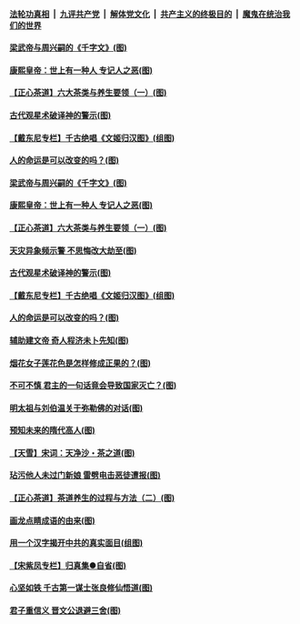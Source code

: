 ####  [法轮功真相](../../../../basic/blob/master/README.md?t=06212002) &nbsp;|&nbsp; [九评共产党](../../../../9ping.md/blob/master/README.md?t=06212002) &nbsp;|&nbsp; [解体党文化](../../../../jtdwh.md/blob/master/README.md?t=06212002)  &nbsp;|&nbsp; [共产主义的终极目的](../../../../gczydzjmd.md/blob/master/README.md?t=06212002) &nbsp;|&nbsp; [魔鬼在统治我们的世界](../../../../mgztzwmdsj.md/blob/master/README.md?t=06212002) 

#### [梁武帝与周兴嗣的《千字文》(图)](../pages/p7/936914.md?t=06212002) 

#### [康熙皇帝：世上有一种人 专记人之恶(图)](../pages/p7/937141.md?t=06212002) 

#### [【正心茶道】六大茶类与养生要领（一）(图)](../pages/p7/936910.md?t=06212002) 

#### [古代观星术破译神的警示(图)](../pages/p7/936938.md?t=06212002) 

#### [【戴东尼专栏】千古绝唱《文姬归汉图》(组图)](../pages/p7/933598.md?t=06212002) 

#### [人的命运是可以改变的吗？(图)](../pages/p7/936633.md?t=06212002) 

#### [梁武帝与周兴嗣的《千字文》(图)](../pages/p7/936914.md?t=06212002) 

#### [康熙皇帝：世上有一种人 专记人之恶(图)](../pages/p7/937141.md?t=06212002) 

#### [【正心茶道】六大茶类与养生要领（一）(图)](../pages/p7/936910.md?t=06212002) 

#### [天灾异象频示警 不思悔改大劫至(图)](../pages/p7/937076.md?t=06212002) 

#### [古代观星术破译神的警示(图)](../pages/p7/936938.md?t=06212002) 

#### [【戴东尼专栏】千古绝唱《文姬归汉图》(组图)](../pages/p7/933598.md?t=06212002) 

#### [人的命运是可以改变的吗？(图)](../pages/p7/936633.md?t=06212002) 

#### [辅助建文帝 奇人程济未卜先知(图)](../pages/p7/936751.md?t=06212002) 

#### [烟花女子莲花色是怎样修成正果的？(图)](../pages/p7/936627.md?t=06212002) 

#### [不可不慎 君主的一句话竟会导致国家灭亡？(图)](../pages/p7/936921.md?t=06212002) 

#### [明太祖与刘伯温关于弥勒佛的对话(图)](../pages/p7/936918.md?t=06212002) 

#### [预知未来的隋代高人(图)](../pages/p7/936519.md?t=06212002) 

#### [【天雪】宋词：天净沙・茶之道(图)](../pages/p7/936606.md?t=06212002) 

#### [玷污他人未过门新娘 雷劈电击恶徒遭报(图)](../pages/p7/936730.md?t=06212002) 

#### [【正心茶道】茶道养生的过程与方法（二）(图)](../pages/p7/936188.md?t=06212002) 

#### [画龙点睛成语的由来(图)](../pages/p7/936521.md?t=06212002) 

#### [用一个汉字揭开中共的真实面目(组图)](../pages/p7/936605.md?t=06212002) 

#### [【宋紫凤专栏】归真集●自省(图)](../pages/p7/936715.md?t=06212002) 

#### [心坚如铁 千古第一谋士张良修仙悟道(图)](../pages/p7/936518.md?t=06212002) 

#### [君子重信义 晋文公退避三舍(图)](../pages/p7/936517.md?t=06212002) 

